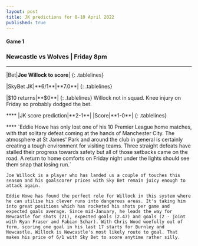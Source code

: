 ```yaml
---
layout: post
title: JK predictions for 8-10 April 2022
published: true
---
```

#### Game 1  
### Newcastle vs Wolves | Friday 8pm  

****
<style>  
.tablelines table, .tablelines td, .tablelines th {  
        border: 1px solid black;  
        }  
td {
    padding-right: 15px;
}
td {
    padding-left: 5px;
}
</style>  
|Bet|**Joe Willock to score**|
{: .tablelines}
<p></p>
<style>  
.tablelines table, .tablelines td, .tablelines th {  
        border: 1px solid black;  
        }  
td {
    padding-right: 15px;
}
td {
    padding-left: 5px;
}
</style>  
|SkyBet JK|**6/1**|**7.0**|
{: .tablelines}
<p></p>
<style>  
.tablelines table, .tablelines td, .tablelines th {  
        border: 1px solid black;  
        color: #cccccc;
        }  
td {
    padding-right: 15px;
}
td {
    padding-left: 5px;
}
</style>  
|$10 returns|**$0**|  
{: .tablelines}
Willock not in squad. Knee injury on Friday so probably dodged the bet.
<p></p>
****
<style>  
.tablelines table, .tablelines td, .tablelines th {  
        border: 1px solid black;  
        }  
td {
    padding-right: 15px;
}
td {
    padding-left: 5px;
}
</style>  
|JK score prediction|**2-1**|  
|Score|**1-0**|
{: .tablelines}
<p></p>
****
`Eddie Howe has only lost one of his 10 Premier League home matches, with that solitary defeat coming at the hands of Manchester City. The atmosphere at St James' Park and around the club in general is certainly creating a tough environment for visiting teams. Three straight defeats have stalled their progress towards safety but all of those setbacks came on the road. A return to home comforts on Friday night under the lights should see them snap that losing run.`

`Joe Willock is a player who has landed us a couple of touches this season and his goalscorer prices with Sky Bet remain juicy enough to attack again.`

`Eddie Howe has found the perfect role for Willock in this system where he can utilise his clever runs into dangerous areas. It's taking him into great positions which has rocketed his shots per game and expected goals average. Since mid-January, he leads the way for Newcastle for shots (21), expected goals (2.47) and goals (2 - joint with Ryan Fraser and Fabian Schar). With Chris Wood woefully out of form, scoring one goal in his last 17 starts for Burnley and Newcastle, Willock is Newcastle's most likely route to goal. That makes his price of 6/1 with Sky Bet to score anytime rather silly.`

